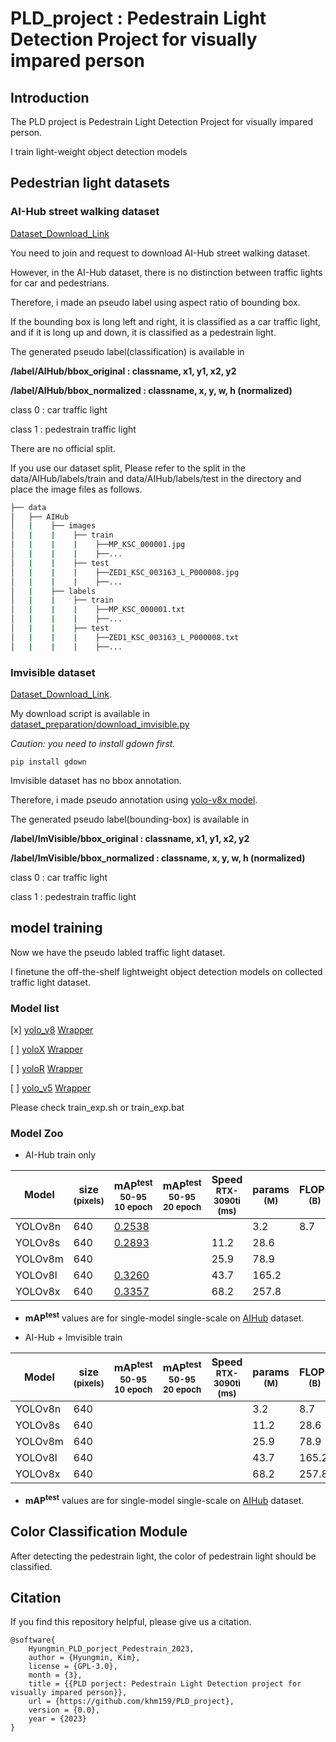 # PLD_project : Pedestrain Light Detection Project for visually impared person


## Introduction 

The PLD project is Pedestrain Light Detection Project for visually impared person.

I train light-weight object detection models 

## Pedestrian light datasets 

### AI-Hub street walking dataset

[Dataset_Download_Link](https://aihub.or.kr/aihubdata/data/view.do?currMenu=115&topMenu=100&aihubDataSe=realm&dataSetSn=189)

You need to join and request to download AI-Hub street walking dataset.

However, in the AI-Hub dataset, there is no distinction between traffic lights for car and pedestrians.

Therefore, i made an pseudo label using aspect ratio of bounding box. 

If the bounding box is long left and right, it is classified as a car traffic light, and if it is long up and down, it is classified as a pedestrain light.

The generated pseudo label(classification) is available in 

**/label/AIHub/bbox_original : classname, x1, y1, x2, y2** 

**/label/AIHub/bbox_normalized : classname, x, y, w, h (normalized)**

class 0 : car traffic light

class 1 : pedestrain traffic light

There are no official split.

If you use our dataset split, Please refer to the split in the data/AIHub/labels/train and data/AIHub/labels/test in the directory and place the image files as follows.

```bash
├── data
│   ├── AIHub
│   |    ├── images
│   |    |    ├── train
│   |    |    |    ├──MP_KSC_000001.jpg
│   |    |    |    ├──...
│   |    |    ├── test
│   |    |    |    ├──ZED1_KSC_003163_L_P000008.jpg
│   |    |    |    ├──...
│   |    ├── labels
│   |    |    ├── train
│   |    |    |    ├──MP_KSC_000001.txt
│   |    |    |    ├──...
│   |    |    ├── test
│   |    |    |    ├──ZED1_KSC_003163_L_P000008.txt
│   |    |    |    ├──...
``` 

### Imvisible dataset

[Dataset_Download_Link](https://github.com/samuelyu2002/ImVisible). 

My download script is available in [dataset_preparation/download_imvisible.py](dataset_preparation/download_imvisible.py)

*Caution: you need to install gdown first.*

    pip install gdown

Imvisible dataset has no bbox annotation.

Therefore, i made pseudo annotation using [yolo-v8x model](https://github.com/ultralytics/ultralytics).

The generated pseudo label(bounding-box) is available in

**/label/ImVisible/bbox_original : classname, x1, y1, x2, y2** 

**/label/ImVisible/bbox_normalized : classname, x, y, w, h (normalized)**

class 0 : car traffic light

class 1 : pedestrain traffic light


## model training 

Now we have the pseudo labled traffic light dataset. 

I finetune the off-the-shelf lightweight object detection models on collected traffic light dataset.

### Model list

[x] [yolo_v8](https://github.com/ultralytics/ultralytics) [Wrapper](/yolov8_wrapper.py)

[ ] [yoloX](https://github.com/MegEngine/YOLOX) [Wrapper](/yolox_wrapper.py)

[ ] [yoloR](https://github.com/WongKinYiu/yolor) [Wrapper](/yolor_wrapper.py)

[ ] [yolo_v5](https://github.com/ultralytics/yolov5) [Wrapper](/yolov5_wrapper.py)


Please check train_exp.sh or train_exp.bat 


### Model Zoo 

- AI-Hub train only

| Model  | size<br><sup>(pixels) | mAP<sup>test<br>50-95<br>10 epoch | mAP<sup>test<br>50-95<br>20 epoch | Speed<br><sup>RTX-3090ti<br>(ms) | params<br><sup>(M) | FLOPs<br><sup>(B) |
| ------------------------------------------------------------------------------------ | --------------------- | -------------------- | ------------------------------ | ----------------------------------- | ------------------ | ------------------ |
| YOLOv8n | 640                   | [0.2538](results/yolov8n_AIHub_only_10epoch/RESULTS.MD)                |   |                             | 3.2                | 8.7               |
| YOLOv8s | 640                   | [0.2893](results/yolov8s_AIHub_only_10epoch/RESULTS.MD)                |                               | 11.2               | 28.6              |
| YOLOv8m | 640                   |                 |                               | 25.9               | 78.9              |
| YOLOv8l | 640                   | [0.3260](results/yolov8l_AIHub_only_10epoch/RESULTS.MD)                |                               | 43.7               | 165.2             |
| YOLOv8x | 640                   | [0.3357]((results/yolov8x_AIHub_only_10epoch/RESULTS.MD))               |                               | 68.2               | 257.8             |

- **mAP<sup>test</sup>** values are for single-model single-scale on [AIHub](https://aihub.or.kr/aihubdata/data/view.do?currMenu=115&topMenu=100&aihubDataSe=realm&dataSetSn=189) dataset.


- AI-Hub + Imvisible train 

| Model  | size<br><sup>(pixels) | mAP<sup>test<br>50-95<br>10 epoch | mAP<sup>test<br>50-95<br>20 epoch | Speed<br><sup>RTX-3090ti<br>(ms) | params<br><sup>(M) | FLOPs<br><sup>(B) |
| ------------------------------------------------------------------------------------ | --------------------- | -------------------- | ------------------------------ | ----------------------------------- | ------------------ | ------------------ |
| YOLOv8n | 640                   |                 |    |                          | 3.2                | 8.7               |
| YOLOv8s | 640                   |                 |    |                          | 11.2               | 28.6              |
| YOLOv8m | 640                   |                 |    |                          | 25.9               | 78.9              |
| YOLOv8l | 640                   |                 |    |                          | 43.7               | 165.2             |
| YOLOv8x | 640                   |                 |    |                          | 68.2               | 257.8             |

- **mAP<sup>test</sup>** values are for single-model single-scale on [AIHub](https://aihub.or.kr/aihubdata/data/view.do?currMenu=115&topMenu=100&aihubDataSe=realm&dataSetSn=189) dataset.

## Color Classification Module 

After detecting the pedestrain light, the color of pedestrain light should be classified. 



## Citation 

If you find this repository helpful, please give us a citation.

    @software{
        Hyungmin_PLD_porject_Pedestrain_2023,
        author = {Hyungmin, Kim},
        license = {GPL-3.0},
        month = {3},
        title = {{PLD porject: Pedestrain Light Detection project for visually impared person}},
        url = {https://github.com/khm159/PLD_project},
        version = {0.0},
        year = {2023}
    }
